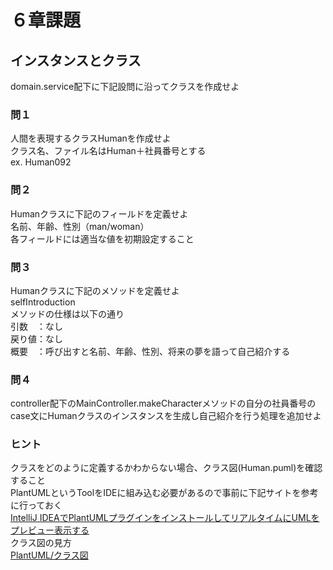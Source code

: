 # ６章課題
## インスタンスとクラス
domain.service配下に下記設問に沿ってクラスを作成せよ
### 問１
人間を表現するクラスHumanを作成せよ  
クラス名、ファイル名はHuman＋社員番号とする  
ex. Human092
### 問２
Humanクラスに下記のフィールドを定義せよ  
名前、年齢、性別（man/woman）  
各フィールドには適当な値を初期設定すること  
### 問３
Humanクラスに下記のメソッドを定義せよ  
selfIntroduction  
メソッドの仕様は以下の通り  
引数　：なし  
戻り値：なし  
概要　：呼び出すと名前、年齢、性別、将来の夢を語って自己紹介する  
### 問４
controller配下のMainController.makeCharacterメソッドの自分の社員番号のcase文にHumanクラスのインスタンスを生成し自己紹介を行う処理を追加せよ  
### ヒント
クラスをどのように定義するかわからない場合、クラス図(Human.puml)を確認すること  
PlantUMLというToolをIDEに組み込む必要があるので事前に下記サイトを参考に行っておく  
[IntelliJ IDEAでPlantUMLプラグインをインストールしてリアルタイムにUMLをプレビュー表示する](http://koboldtodragon.hatenablog.com/entry/2018/02/16/200000)  
クラス図の見方  
[PlantUML/クラス図](http://plantuml.com/ja/class-diagram)  

